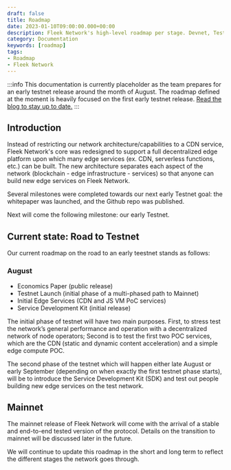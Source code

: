 ```yaml
---
draft: false
title: Roadmap
date: 2023-01-10T09:00:00.000+00:00
description: Fleek Network's high-level roadmap per stage. Devnet, Testnet, and Mainnet.
category: Documentation
keywords: [roadmap]
tags:
- Roadmap
- Fleek Network
---
```


:::info
This documentation is currently placeholder as the team prepares for an early testnet release around the month of August. The roadmap defined at the moment is heavily focused on the first early testnet release. [Read the blog to stay up to date.](https://blog.fleek.network/)
:::

## Introduction

Instead of restricting our network architecture/capabilities to a CDN service, Fleek Network's core was redesigned to support a full decentralized edge platform upon which many edge services (ex. CDN, serverless functions, etc.) can be built. The new architecture separates each aspect of the network (blockchain - edge infrastructure - services) so that anyone can build new edge services on Fleek Network.

Several milestones were completed towards our next early Testnet goal: the whitepaper was launched, and the Github repo was published.

Next will come the following milestone: our early Testnet.

## Current state: Road to Testnet

Our current roadmap on the road to an early teestnet stands as follows:

### August

- Economics Paper (public release)
- Testnet Launch (initial phase of a multi-phased path to Mainnet)
- Initial Edge Services (CDN and JS VM PoC services)
- Service Development Kit (initial release)

The initial phase of testnet will have two main purposes. First, to stress test the network’s general performance and operation with a decentralized network of node operators; Second is to test the first two POC services, which are the CDN (static and dynamic content acceleration) and a simple edge compute POC.

The second phase of the testnet which will happen either late August or early September (depending on when exactly the first testnet phase starts), will be to introduce the Service Development Kit (SDK) and test out people building new edge services on the test network.

## Mainnet

The mainnet release of Fleek Network will come with the arrival of a stable and end-to-end tested version of the protocol. Details on the transition to mainnet will be discussed later in the future.

We will continue to update this roadmap in the short and long term to reflect the different stages the network goes through.
